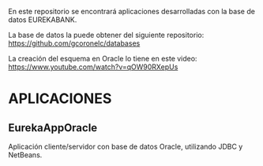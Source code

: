 En este repositorio se encontrará aplicaciones desarrolladas con la base de datos EUREKABANK.

La base de datos la puede obtener del siguiente repositorio: https://github.com/gcoronelc/databases

La creación del esquema en Oracle lo tiene en este video: https://www.youtube.com/watch?v=qOW90RXepUs

APLICACIONES
======================================================================================================

EurekaAppOracle
---------------
Aplicación cliente/servidor con base de datos Oracle, utilizando JDBC y NetBeans.



